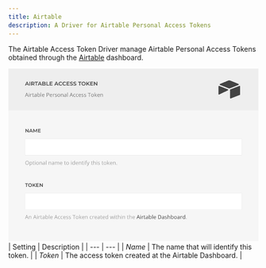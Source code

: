 ```yaml
---
title: Airtable
description: A Driver for Airtable Personal Access Tokens
---
```


<!--@include: ./_shared/driver-intro-->

The Airtable Access Token Driver manage Airtable Personal Access Tokens obtained through the [Airtable](https://airtable.com/create/tokens) dashboard.

![Airtable Access Token Driver](./assets/airtable-access-token.webp)
| Setting | Description |
| --- | --- |
| *Name* | The name that will identify this token. |
| *Token* | The access token created at the Airtable Dashboard. |

